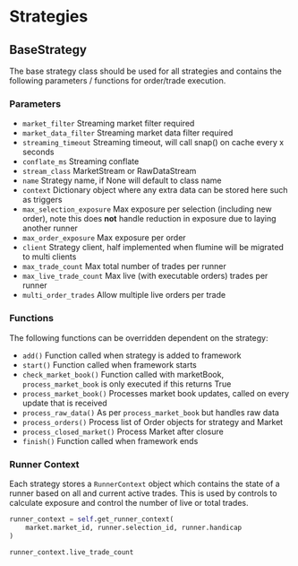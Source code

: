 # Strategies

## BaseStrategy

The base strategy class should be used for all strategies and contains the following parameters / functions for order/trade execution.

### Parameters

- `market_filter` Streaming market filter required
- `market_data_filter` Streaming market data filter required
- `streaming_timeout` Streaming timeout, will call snap() on cache every x seconds
- `conflate_ms` Streaming conflate
- `stream_class` MarketStream or RawDataStream
- `name` Strategy name, if None will default to class name
- `context` Dictionary object where any extra data can be stored here such as triggers
- `max_selection_exposure` Max exposure per selection (including new order), note this does __not__ handle reduction in exposure due to laying another runner
- `max_order_exposure` Max exposure per order
- `client` Strategy client, half implemented when flumine will be migrated to multi clients
- `max_trade_count` Max total number of trades per runner
- `max_live_trade_count` Max live (with executable orders) trades per runner
- `multi_order_trades` Allow multiple live orders per trade

### Functions

The following functions can be overridden dependent on the strategy:

- `add()` Function called when strategy is added to framework
- `start()` Function called when framework starts
- `check_market_book()` Function called with marketBook, `process_market_book` is only executed if this returns True
- `process_market_book()` Processes market book updates, called on every update that is received
- `process_raw_data()` As per `process_market_book` but handles raw data
- `process_orders()` Process list of Order objects for strategy and Market
- `process_closed_market()` Process Market after closure
- `finish()` Function called when framework ends

### Runner Context

Each strategy stores a `RunnerContext` object which contains the state of a runner based on all and current active trades. This is used by controls to calculate exposure and control the number of live or total trades.

```python
runner_context = self.get_runner_context(
    market.market_id, runner.selection_id, runner.handicap
)

runner_context.live_trade_count
```
